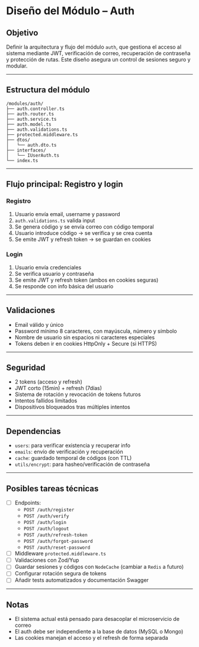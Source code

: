 # Diseño del Módulo – Auth

## Objetivo

Definir la arquitectura y flujo del módulo `auth`, que gestiona el acceso al sistema mediante JWT, verificación de correo, recuperación de contraseña y protección de rutas. Este diseño asegura un control de sesiones seguro y modular.

---

## Estructura del módulo

```
/modules/auth/
├── auth.controller.ts
├── auth.router.ts
├── auth.service.ts
├── auth.model.ts
├── auth.validations.ts
├── protected.middleware.ts   
├── dtos/
│   └── auth.dto.ts
├── interfaces/
│   └── IUserAuth.ts
└── index.ts
```

---

## Flujo principal: Registro y login

### Registro
1. Usuario envía email, username y password
2. `auth.validations.ts` valida input
3. Se genera código y se envía correo con código temporal
4. Usuario introduce código -> se verifica y se crea cuenta
5. Se emite JWT y refresh token -> se guardan en cookies

### Login
1. Usuario envía credenciales
2. Se verifica usuario y contraseña
3. Se emite JWT y refresh token (ambos en cookies seguras)
4. Se responde con info básica del usuario

---

## Validaciones

- Email válido y único
- Password mínimo 8 caracteres, con mayúscula, número y símbolo
- Nombre de usuario sin espacios ni caracteres especiales
- Tokens deben ir en cookies HttpOnly + Secure (si HTTPS)

---

## Seguridad

- 2 tokens (acceso y refresh)
- JWT corto (15min) + refresh (7días)
- Sistema de rotación y revocación de tokens futuros
- Intentos fallidos limitados
- Dispositivos bloqueados tras múltiples intentos

---

## Dependencias

- `users`: para verificar existencia y recuperar info
- `emails`: envío de verificación y recuperación
- `cache`: guardado temporal de códigos (con TTL)
- `utils/encrypt`: para hasheo/verificación de contraseña

---

## Posibles tareas técnicas

- [ ] Endpoints:
  - `POST /auth/register`
  - `POST /auth/verify`
  - `POST /auth/login`
  - `POST /auth/logout`
  - `POST /auth/refresh-token`
  - `POST /auth/forgot-password`
  - `POST /auth/reset-password`
- [ ] Middleware `protected.middleware.ts`
- [ ] Validaciones con Zod/Yup
- [ ] Guardar sesiones y códigos con `NodeCache` (cambiar a `Redis` a futuro)
- [ ] Configurar rotación segura de tokens
- [ ] Añadir tests automatizados y documentación Swagger

---

## Notas

- El sistema actual está pensado para desacoplar el microservicio de correo
- El auth debe ser independiente a la base de datos (MySQL o Mongo)
- Las cookies manejan el acceso y el refresh de forma separada

